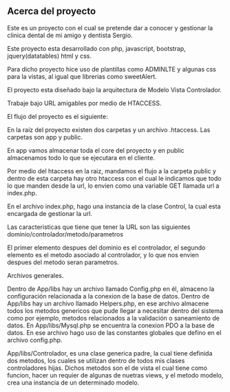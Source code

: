

## Acerca del proyecto

Este es un proyecto con el cual se pretende dar a conocer y gestionar la clinica dental de mi amigo y dentista Sergio. 

Este proyecto esta desarrollado con php, javascript, bootstrap, jquery(datatables) html y css. 

Para dicho proyecto hice uso de plantillas como ADMINLTE  y algunas css para la vistas, al igual que librerias como sweetAlert. 

El proyecto esta diseñado bajo la arquitectura de Modelo Vista Controlador. 

Trabaje bajo URL amigables por medio de HTACCESS. 

El flujo del proyecto es el siguiente:

En la raíz del proyecto existen dos carpetas y un archivo .htaccess. Las carpetas son app y public. 

En app vamos almacenar toda el core del proyecto y en public almacenamos todo lo que se ejecutara en el cliente. 

Por medio del htaccess en la raiz, mandamos el flujo a la carpeta  public y dentro de esta carpeta hay otro htaccess con el cual le indicamos que todo lo que 
manden desde la url, lo envien como una variable GET llamada url a index.php.

En el archivo index.php, hago una instancia de la clase Control, la cual esta encargada de gestionar la url.

Las caracteristicas que tiene que tener la URL son las siguientes
dominio/controlador/metodo/parametros

El primer elemento despues del dominio es el controlador, el segundo elemento es el metodo asociado al controlador, y lo que nos envien despues del metodo
seran parametros. 


Archivos generales. 

Dentro de App/libs hay un archivo llamado Config.php en él, almaceno la configuración relacionada a la conexion de la base de datos.
Dentro de App/libs hay un archivo llamado Helpers.php, en ese archivo almacene todos los metodos genericos que pude llegar a necesitar dentro del sistema
como por ejemplo, metodos relacionados a la validación o saneamiento de datos.
En App/libs/Mysql.php   se encuentra la conexion PDO a la base de datos. En ese archivo hago uso de las constantes globales que defino en el archivo config.php.

App/libs/Controlador, es una clase generica padre, la cual tiene definida dos metodos, los cuales se utilizan dentro de todos mis clases controladores hijas.
Dichos metodos son el de vista el cual tiene como funcion, hacer un requier de algunas de nuetras views, y el metodo modelo, crea una instancia de un determinado
modelo. 


